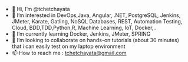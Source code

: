- 👋 Hi, I’m @tchetchayata
- 👀 I’m interested in DevOps,Java, Angular, .NET, PostgreSQL, Jenkins, JMeter, Karate, Gatling, NoSQL Databases, REST, Automation Testing, Cloud, BDD,TDD,Python,R, Machine Learning, IoT, Docker,..
- 🌱 I’m currently learning Docker, Jenkins, JMeter, SPRING
- 💞️ I’m looking to collaborate on hands-on tutorials (about 30 minutes) that i can easily test on my laptop environment 
- 📫 How to reach me : tchetchayata@gmail.com

<!---
tchetchayata/tchetchayata is a ✨ special ✨ repository because its `README.md` (this file) appears on your GitHub profile.
You can click the Preview link to take a look at your changes.
--->
